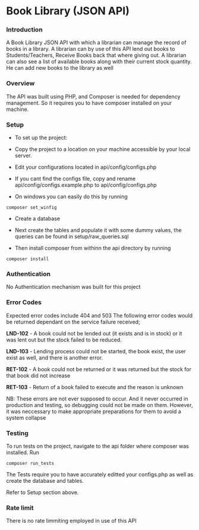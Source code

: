# Book Library (JSON API)


### Introduction
A Book Library JSON API with which a librarian can manage the record of books in a library.
A librarian can by use of this API lend out books to Students/Teachers, Receive Books back that where giving out.
A librarian can also see a list of available books along with their current stock quantity.
He can add new books to the library as well

### Overview
The API was built using PHP, and Composer is needed for dependency management. So it requires you to have composer installed on your machine.


### Setup
* To set up the project:

* Copy the project to a location on your machine accessible by your local server.

* Edit your configurations located in api/config/configs.php

* If you cant find the configs file, copy and rename api/config/configs.example.php to api/config/configs.php

* On windows you can easily do this by running

```
composer set_winfig
```

* Create a database

* Next create the tables and populate it with some dummy values, the queries can be found in setup/raw_queries.sql

* Then install composer from withinn the api directory by running

```
composer install
```


### Authentication
No Authentication mechanism was built for this project

### Error Codes
Expected error codes include 404 and 503
The following error codes would be returned dependant on the service failure received;

**LND-102** - A book could not be lended out (it exists and is in stock) or it was lent out but the stock failed to be reduced.

**LND-103** - Lending process could not be started, the book exist, the user exist as well, and there is another error.

**RET-102** - A book could not be returned or it was returned but the stock for that book did not increase

**RET-103** - Return of a book failed to execute and the reason is unknown


NB: These errors are not ever supposed to occur. And it never occurred in production and testing, so debugging could not be made on them. However, it was neccessary to make appropriate preparations for them to avoid a system collapse

### Testing
To run tests on the project, navigate to the api folder where composer was installed.
Run
```
composer run_tests
```
The Tests require you to have accurately editted your configs.php as well as create the database and tables.

Refer to Setup section above.


### Rate limit
There is no rate limmiting employed in use of this API
